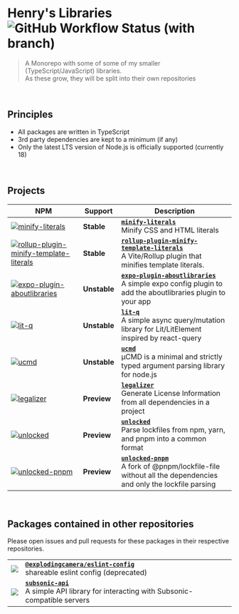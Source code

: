 # Henry's Libraries &nbsp;![GitHub Workflow Status (with branch)](https://img.shields.io/github/actions/workflow/status/explodingcamera/esm/ci.yaml?branch=main&label=ALL%20BUILDS)

> A Monorepo with some of some of my smaller (TypeScript/JavaScript) libraries. <br/>
> As these grow, they will be split into their own repositories

<br/>

## Principles

- All packages are written in TypeScript
- 3rd party dependencies are kept to a minimum (if any)
- Only the latest LTS version of Node.js is officially supported (currently 18)

<br />

## Projects


<!-- START TABLE -->
<table><thead><tr><th>NPM</th><th>Support</th><th>Description</th></tr></thead><tbody><tr><td><a href="https://npmjs.com/package/minify-literals"><img src="https://img.shields.io/npm/v/minify-literals.svg?style=flat-square" alt="minify-literals" /></a></td><td><strong>Stable</strong></td><td><a href="./packages/minify-literals"><strong><code>minify-literals</code></strong></a><br />Minify CSS and HTML literals</td></tr><tr><td><a href="https://npmjs.com/package/rollup-plugin-minify-template-literals"><img src="https://img.shields.io/npm/v/rollup-plugin-minify-template-literals.svg?style=flat-square" alt="rollup-plugin-minify-template-literals" /></a></td><td><strong>Stable</strong></td><td><a href="./packages/rollup-plugin-minify-template-literals"><strong><code>rollup-plugin-minify-template-literals</code></strong></a><br />A Vite/Rollup plugin that minifies template literals.</td></tr><tr><td><a href="https://npmjs.com/package/expo-plugin-aboutlibraries"><img src="https://img.shields.io/npm/v/expo-plugin-aboutlibraries.svg?style=flat-square" alt="expo-plugin-aboutlibraries" /></a></td><td><strong>Unstable</strong></td><td><a href="./packages/expo-plugin-aboutlibraries"><strong><code>expo-plugin-aboutlibraries</code></strong></a><br />A simple expo config plugin to add the aboutlibraries plugin to your app</td></tr><tr><td><a href="https://npmjs.com/package/lit-q"><img src="https://img.shields.io/npm/v/lit-q.svg?style=flat-square" alt="lit-q" /></a></td><td><strong>Unstable</strong></td><td><a href="./packages/lit-q"><strong><code>lit-q</code></strong></a><br />A simple async query/mutation library for Lit/LitElement inspired by react-query</td></tr><tr><td><a href="https://npmjs.com/package/ucmd"><img src="https://img.shields.io/npm/v/ucmd.svg?style=flat-square" alt="ucmd" /></a></td><td><strong>Unstable</strong></td><td><a href="./packages/ucmd"><strong><code>ucmd</code></strong></a><br />µCMD is a minimal and strictly typed argument parsing library for node.js</td></tr><tr><td><a href="https://npmjs.com/package/legalizer"><img src="https://img.shields.io/npm/v/legalizer.svg?style=flat-square" alt="legalizer" /></a></td><td><strong>Preview</strong></td><td><a href="./packages/legalizer"><strong><code>legalizer</code></strong></a><br />Generate License Information from all dependencies in a project</td></tr><tr><td><a href="https://npmjs.com/package/unlocked"><img src="https://img.shields.io/npm/v/unlocked.svg?style=flat-square" alt="unlocked" /></a></td><td><strong>Preview</strong></td><td><a href="./packages/unlocked"><strong><code>unlocked</code></strong></a><br />Parse lockfiles from npm, yarn, and pnpm into a common format</td></tr><tr><td><a href="https://npmjs.com/package/unlocked-pnpm"><img src="https://img.shields.io/npm/v/unlocked-pnpm.svg?style=flat-square" alt="unlocked-pnpm" /></a></td><td><strong>Preview</strong></td><td><a href="./packages/unlocked-pnpm"><strong><code>unlocked-pnpm</code></strong></a><br />A fork of @pnpm/lockfile-file without all the dependencies and only the lockfile parsing</td></tr></tbody></table>
<!-- END TABLE -->

<br/>

## Packages contained in other repositories

Please open issues and pull requests for these packages in their respective repositories.

|                                                                                                                                                                         |                                                                                                                                                   |
| ----------------------------------------------------------------------------------------------------------------------------------------------------------------------- | ------------------------------------------------------------------------------------------------------------------------------------------------- |
| [![](https://img.shields.io/npm/v/@explodingcamera/eslint-config?style=flat&colorA=000000&colorB=efefef)](https://www.npmjs.com/package/@explodingcamera/eslint-config) | [**`@explodingcamera/eslint-config`**](https://github.com/explodingcamera/eslint-config) <br/> shareable eslint config (deprecated)               |
| [![](https://img.shields.io/npm/v/subsonic-api?style=flat&colorA=000000&colorB=efefef)](https://www.npmjs.com/package/subsonic-api)                                     | [**`subsonic-api`**](https://github.com/explodingcamera/subsonic-api) <br/> A simple API library for interacting with Subsonic-compatible servers |
